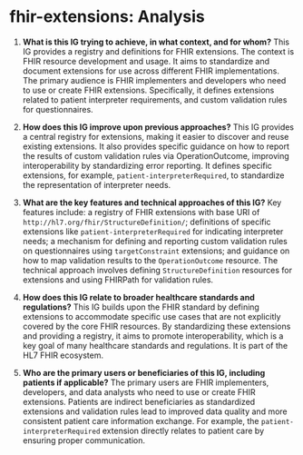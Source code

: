 # fhir-extensions: Analysis

1.  **What is this IG trying to achieve, in what context, and for whom?** This IG provides a registry and definitions for FHIR extensions. The context is FHIR resource development and usage. It aims to standardize and document extensions for use across different FHIR implementations. The primary audience is FHIR implementers and developers who need to use or create FHIR extensions. Specifically, it defines extensions related to patient interpreter requirements, and custom validation rules for questionnaires.

2.  **How does this IG improve upon previous approaches?** This IG provides a central registry for extensions, making it easier to discover and reuse existing extensions. It also provides specific guidance on how to report the results of custom validation rules via OperationOutcome, improving interoperability by standardizing error reporting. It defines specific extensions, for example, `patient-interpreterRequired`, to standardize the representation of interpreter needs.

3.  **What are the key features and technical approaches of this IG?** Key features include: a registry of FHIR extensions with base URI of `http://hl7.org/fhir/StructureDefinition/`; definitions of specific extensions like `patient-interpreterRequired` for indicating interpreter needs; a mechanism for defining and reporting custom validation rules on questionnaires using `targetConstraint` extensions; and guidance on how to map validation results to the `OperationOutcome` resource. The technical approach involves defining `StructureDefinition` resources for extensions and using FHIRPath for validation rules.

4.  **How does this IG relate to broader healthcare standards and regulations?** This IG builds upon the FHIR standard by defining extensions to accommodate specific use cases that are not explicitly covered by the core FHIR resources. By standardizing these extensions and providing a registry, it aims to promote interoperability, which is a key goal of many healthcare standards and regulations. It is part of the HL7 FHIR ecosystem.

5.  **Who are the primary users or beneficiaries of this IG, including patients if applicable?** The primary users are FHIR implementers, developers, and data analysts who need to use or create FHIR extensions. Patients are indirect beneficiaries as standardized extensions and validation rules lead to improved data quality and more consistent patient care information exchange. For example, the `patient-interpreterRequired` extension directly relates to patient care by ensuring proper communication.
